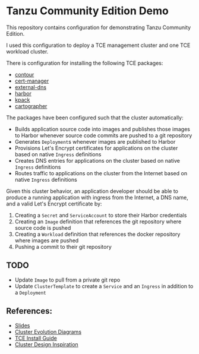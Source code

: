 #   Tanzu Community Edition Demo

This repository contains configuration for demonstrating Tanzu Community Edition.

I used this configuration to deploy a TCE management cluster and one TCE workload cluster.

There is configuration for installing the following TCE packages:
- [contour](https://projectcontour.io/)
- [cert-manager](https://cert-manager.io/)
- [external-dns](https://github.com/kubernetes-sigs/external-dns/blob/master/README.md)
- [harbor](https://goharbor.io/)
- [kpack](https://github.com/pivotal/kpack)
- [cartographer](https://cartographer.sh/)

The packages have been configured such that the cluster automatically:
-   Builds application source code into images and publishes those images to Harbor whenever source code commits are pushed to a git repository
-   Generates `Deployment`s whenever images are published to Harbor
-   Provisions Let's Encrypt certificates for applications on the cluster based on native `Ingress` definitions
-   Creates DNS entries for applications on the cluster based on native `Ingress` definitions
-   Routes traffic to applications on the cluster from the Internet based on native `Ingress` definitions

Given this cluster behavior, an application developer should be able to produce a running application with ingress from the Internet, a DNS name, and a valid Let's Encrypt certificate by:
1.  Creating a `Secret` and `ServiceAccount` to store their Harbor credentials
1.  Creating an `Image` definition that references the git repository where source code is pushed
1.  Creating a `Workload` definition that references the docker repository where images are pushed
1.  Pushing a commit to their git repository

##  TODO
*   Update `Image` to pull from a private git repo
*   Update `ClusterTemplate` to create a `Service` and an `Ingress` in addition to a `Deployment`

##  References:
*   [Slides](https://docs.google.com/presentation/d/1CFA5tyyMMOR-1Zdu4b9tyDhvXkLY7e8Cd6W9W50f2uE)
*   [Cluster Evolution Diagrams](https://miro.com/app/board/uXjVO7K5t8c=/)
*   [TCE Install Guide](https://tanzucommunityedition.io/docs/v0.11/aws-intro/)
*   [Cluster Design Inspiration](https://tanzucommunityedition.io/docs/v0.11/solutions-secure-ingress/)